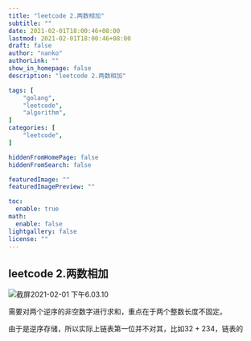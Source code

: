 ```yaml
---
title: "leetcode 2.两数相加"
subtitle: ""
date: 2021-02-01T18:00:46+08:00
lastmod: 2021-02-01T18:00:46+08:00
draft: false
author: "nanko"
authorLink: ""
show_in_homepage: false
description: "leetcode 2.两数相加"

tags: [
    "golang",
	"leetcode",
	"algorithm",
]
categories: [
    "leetcode",
]

hiddenFromHomePage: false
hiddenFromSearch: false

featuredImage: ""
featuredImagePreview: ""

toc:
  enable: true
math:
  enable: false
lightgallery: false
license: ""
---
```


## leetcode 2.两数相加

![截屏2021-02-01 下午6.03.10](https://tva1.sinaimg.cn/large/008eGmZEly1gn86w349j7j315q0luwi4.jpg)

需要对两个逆序的非空数字进行求和，重点在于两个整数长度不固定。

由于是逆序存储，所以实际上链表第一位并不对其，比如32 + 234，链表的